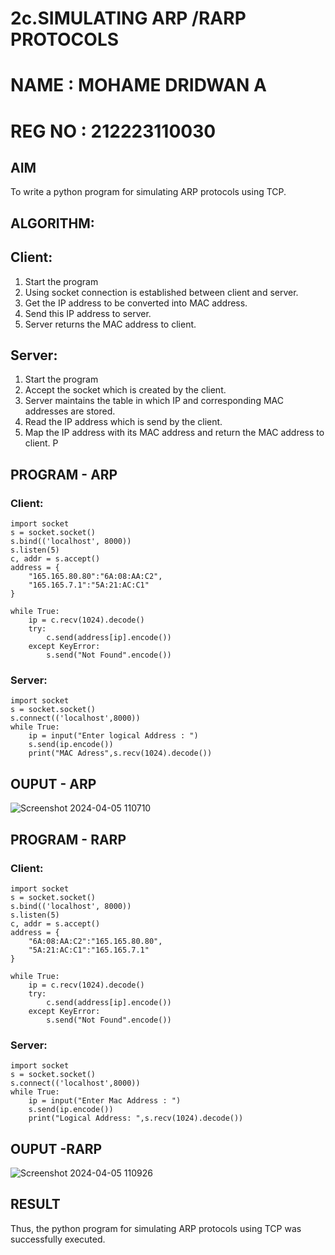 # 2c.SIMULATING ARP /RARP PROTOCOLS
# NAME : MOHAME DRIDWAN A
# REG NO : 212223110030
## AIM
To write a python program for simulating ARP protocols using TCP.
## ALGORITHM:
## Client:
1. Start the program
2. Using socket connection is established between client and server.
3. Get the IP address to be converted into MAC address.
4. Send this IP address to server.
5. Server returns the MAC address to client.
## Server:
1. Start the program
2. Accept the socket which is created by the client.
3. Server maintains the table in which IP and corresponding MAC addresses are
stored.
4. Read the IP address which is send by the client.
5. Map the IP address with its MAC address and return the MAC address to client.
P
## PROGRAM - ARP
### Client:
```
import socket
s = socket.socket()
s.bind(('localhost', 8000))
s.listen(5)
c, addr = s.accept()
address = {
    "165.165.80.80":"6A:08:AA:C2",
    "165.165.7.1":"5A:21:AC:C1"
}

while True:
    ip = c.recv(1024).decode()
    try:
        c.send(address[ip].encode())
    except KeyError:
        s.send("Not Found".encode())

```
### Server:
```
import socket
s = socket.socket()
s.connect(('localhost',8000))
while True:
    ip = input("Enter logical Address : ")
    s.send(ip.encode())
    print("MAC Adress",s.recv(1024).decode())
```
## OUPUT - ARP
![Screenshot 2024-04-05 110710](https://github.com/Anas536/2c.ARP_RARP_PROTOCOLS/assets/139841834/30ecaa5f-936d-45f0-9804-de306daff5b0)


## PROGRAM - RARP
### Client:
```
import socket
s = socket.socket()
s.bind(('localhost', 8000))
s.listen(5)
c, addr = s.accept()
address = {
    "6A:08:AA:C2":"165.165.80.80",
    "5A:21:AC:C1":"165.165.7.1"
}

while True:
    ip = c.recv(1024).decode()
    try:
        c.send(address[ip].encode())
    except KeyError:
        s.send("Not Found".encode())

```

### Server:
```
import socket
s = socket.socket()
s.connect(('localhost',8000))
while True:
    ip = input("Enter Mac Address : ")
    s.send(ip.encode())
    print("Logical Address: ",s.recv(1024).decode())
```
## OUPUT -RARP
![Screenshot 2024-04-05 110926](https://github.com/Anas536/2c.ARP_RARP_PROTOCOLS/assets/139841834/f11e0c7e-9f10-497b-9e21-32a6fdb64a42)

## RESULT
Thus, the python program for simulating ARP protocols using TCP was successfully 
executed.
